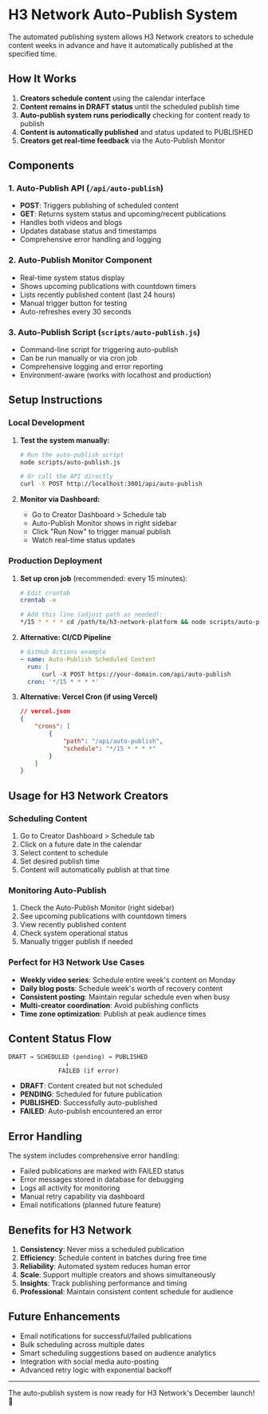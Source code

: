 # H3 Network Auto-Publish System

The automated publishing system allows H3 Network creators to schedule content weeks in advance and have it automatically published at the specified time.

## How It Works

1. **Creators schedule content** using the calendar interface
2. **Content remains in DRAFT status** until the scheduled publish time
3. **Auto-publish system runs periodically** checking for content ready to publish
4. **Content is automatically published** and status updated to PUBLISHED
5. **Creators get real-time feedback** via the Auto-Publish Monitor

## Components

### 1. Auto-Publish API (`/api/auto-publish`)

-   **POST**: Triggers publishing of scheduled content
-   **GET**: Returns system status and upcoming/recent publications
-   Handles both videos and blogs
-   Updates database status and timestamps
-   Comprehensive error handling and logging

### 2. Auto-Publish Monitor Component

-   Real-time system status display
-   Shows upcoming publications with countdown timers
-   Lists recently published content (last 24 hours)
-   Manual trigger button for testing
-   Auto-refreshes every 30 seconds

### 3. Auto-Publish Script (`scripts/auto-publish.js`)

-   Command-line script for triggering auto-publish
-   Can be run manually or via cron job
-   Comprehensive logging and error reporting
-   Environment-aware (works with localhost and production)

## Setup Instructions

### Local Development

1. **Test the system manually:**

    ```bash
    # Run the auto-publish script
    node scripts/auto-publish.js

    # Or call the API directly
    curl -X POST http://localhost:3001/api/auto-publish
    ```

2. **Monitor via Dashboard:**
    - Go to Creator Dashboard > Schedule tab
    - Auto-Publish Monitor shows in right sidebar
    - Click "Run Now" to trigger manual publish
    - Watch real-time status updates

### Production Deployment

1. **Set up cron job** (recommended: every 15 minutes):

    ```bash
    # Edit crontab
    crontab -e

    # Add this line (adjust path as needed):
    */15 * * * * cd /path/to/h3-network-platform && node scripts/auto-publish.js >> /var/log/h3-auto-publish.log 2>&1
    ```

2. **Alternative: CI/CD Pipeline**

    ```yaml
    # GitHub Actions example
    - name: Auto-Publish Scheduled Content
      run: |
          curl -X POST https://your-domain.com/api/auto-publish
      cron: '*/15 * * * *'
    ```

3. **Alternative: Vercel Cron (if using Vercel)**
    ```json
    // vercel.json
    {
        "crons": [
            {
                "path": "/api/auto-publish",
                "schedule": "*/15 * * * *"
            }
        ]
    }
    ```

## Usage for H3 Network Creators

### Scheduling Content

1. Go to Creator Dashboard > Schedule tab
2. Click on a future date in the calendar
3. Select content to schedule
4. Set desired publish time
5. Content will automatically publish at that time

### Monitoring Auto-Publish

1. Check the Auto-Publish Monitor (right sidebar)
2. See upcoming publications with countdown timers
3. View recently published content
4. Check system operational status
5. Manually trigger publish if needed

### Perfect for H3 Network Use Cases

-   **Weekly video series**: Schedule entire week's content on Monday
-   **Daily blog posts**: Schedule week's worth of recovery content
-   **Consistent posting**: Maintain regular schedule even when busy
-   **Multi-creator coordination**: Avoid publishing conflicts
-   **Time zone optimization**: Publish at peak audience times

## Content Status Flow

```
DRAFT → SCHEDULED (pending) → PUBLISHED
                ↓
              FAILED (if error)
```

-   **DRAFT**: Content created but not scheduled
-   **PENDING**: Scheduled for future publication
-   **PUBLISHED**: Successfully auto-published
-   **FAILED**: Auto-publish encountered an error

## Error Handling

The system includes comprehensive error handling:

-   Failed publications are marked with FAILED status
-   Error messages stored in database for debugging
-   Logs all activity for monitoring
-   Manual retry capability via dashboard
-   Email notifications (planned future feature)

## Benefits for H3 Network

1. **Consistency**: Never miss a scheduled publication
2. **Efficiency**: Schedule content in batches during free time
3. **Reliability**: Automated system reduces human error
4. **Scale**: Support multiple creators and shows simultaneously
5. **Insights**: Track publishing performance and timing
6. **Professional**: Maintain consistent content schedule for audience

## Future Enhancements

-   Email notifications for successful/failed publications
-   Bulk scheduling across multiple dates
-   Smart scheduling suggestions based on audience analytics
-   Integration with social media auto-posting
-   Advanced retry logic with exponential backoff

---

The auto-publish system is now ready for H3 Network's December launch! 🚀
